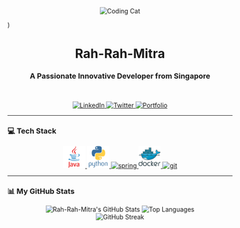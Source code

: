 <!-- 
Hi! This is the source code for my professional profile.
Feel free to use it as inspiration!
-->

<!-- OPTION 1: Animated Coding Cat GIF (Recommended) -->
<p align="center">
  <img src="https://media.giphy.com/media/v1.Y2lkPTc5MGI3NjExZG9oNGk2M2g2cjQ4NnQ4NTZ0eGh3YWozbGlxbDA4emRjZ2YxZmJ1byZlcD12MV9pbnRlcm5hbF9naWZfYnlfaWQmY3Q9Zw/qgQUggAC3Pfv687qPC/giphy.gif" width="300" alt="Coding Cat">
</p>

<!-- 
OR 
OPTION 2: Animated Typing Header 
(Delete the cat above and uncomment the line below by removing <!-- and -->)
<!-- <p align="center"><a href="https://git.io/typing-svg"><img src="https://readme-typing-svg.herokuapp.com?font=Fira+Code&size=30&pause=1000&color=3397F7¢er=true&vCenter=true&width=435&lines=Hi+there%2C+I'm+Rahmit+Mitra+👋;I'm+a+passionate+Software+Developer;Always+learning+and+growing...;" alt="Typing SVG" /></a></p>
-->


<h1 align="center">Rah-Rah-Mitra</h1>
<h3 align="center">A Passionate Innovative Developer from Singapore</h3>

<br>

<!-- Socials Section -->
<p align="center">
  <a href="https://www.linkedin.com/in/[your-linkedin-username]/" target="_blank">
    <img src="https://img.shields.io/badge/LinkedIn-0077B5?style=for-the-badge&logo=linkedin&logoColor=white" alt="LinkedIn">
  </a>
  <a href="https://twitter.com/[your-twitter-handle]" target="_blank">
    <img src="https://img.shields.io/badge/Twitter-1DA1F2?style=for-the-badge&logo=twitter&logoColor=white" alt="Twitter">
  </a>
  <a href="https://[your-portfolio-website].com" target="_blank">
    <img src="https://img.shields.io/badge/Portfolio-255E63?style=for-the-badge&logo=rss&logoColor=white" alt="Portfolio">
  </a>
</p>

---

### 💻 Tech Stack

<p align="center">
  <!-- Add your most used languages and tools here -->
  <a href="https://www.java.com" target="_blank" rel="noreferrer">
    <img src="https://raw.githubusercontent.com/devicons/devicon/master/icons/java/java-original-wordmark.svg" alt="Java" width="50" height="50"/>
  </a>
  <a href="https://www.python.org" target="_blank" rel="noreferrer">
    <img src="https://raw.githubusercontent.com/devicons/devicon/master/icons/python/python-original-wordmark.svg" alt="Python" width="50" height="50"/>
  </a>
  <a href="https://spring.io/" target="_blank" rel="noreferrer"> 
    <img src="https://www.vectorlogo.zone/logos/springio/springio-icon.svg" alt="spring" width="50" height="50"/> 
  </a>
  <a href="https://www.docker.com/" target="_blank" rel="noreferrer"> 
    <img src="https://raw.githubusercontent.com/devicons/devicon/master/icons/docker/docker-original-wordmark.svg" alt="docker" width="50" height="50"/> 
  </a>
  <a href="https://git-scm.com/" target="_blank" rel="noreferrer"> 
    <img src="https://www.vectorlogo.zone/logos/git-scm/git-scm-icon.svg" alt="git" width="50" height="50"/> 
  </a>
</p>

---

### 📊 My GitHub Stats

<p align="center">
  <!-- Your existing stats, but now centered and with a more modern theme -->
  <img src="https://github-readme-stats.vercel.app/api?username=Rah-Rah-Mitra&theme=tokyonight&hide_border=false&include_all_commits=true&count_private=true" alt="Rah-Rah-Mitra's GitHub Stats" />
  <img src="https://github-readme-stats.vercel.app/api/top-langs/?username=Rah-Rah-Mitra&theme=tokyonight&hide_border=false&include_all_commits=true&count_private=true&layout=compact" alt="Top Languages" />
  <br/>
  <img src="https://nirzak-streak-stats.vercel.app/?user=Rah-Rah-Mitra&theme=tokyonight&hide_border=false" alt="GitHub Streak" />
</p>
